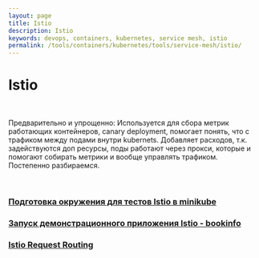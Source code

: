 ```yaml
---
layout: page
title: Istio
description: Istio
keywords: devops, containers, kubernetes, service mesh, istio
permalink: /tools/containers/kubernetes/tools/service-mesh/istio/
---
```


# Istio

<br/>

Предварительно и упрощенно: Используется для сбора метрик работающих контейнеров, canary deployment, помогает понять, что с трафиком между подами внутри kubernets. Добавляет расходов, т.к. задействуются доп ресурсы, поды работают через прокси, которые и помогают собирать метрики и вообще управлять трафиком. Постепенно разбираемся.

<br/>

### [Подготовка окружения для тестов Istio в minikube](/tools/containers/kubernetes/tools/service-mesh/istio/setup/)

### [Запуск демонстрационного приложения Istio - bookinfo](/tools/containers/kubernetes/tools/service-mesh/istio/bookinfo/)

### [Istio Request Routing](/tools/containers/kubernetes/tools/service-mesh/istio/request-routing/)
